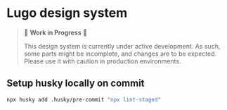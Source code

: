 # Lugo design system

> :construction: **Work in Progress** :construction:
>
> This design system is currently under active development. As such, some parts might be incomplete, and changes are to be expected. Please use it with caution in production environments.

## Setup husky locally on commit

```sh
npx husky add .husky/pre-commit "npx lint-staged"
```
